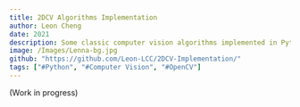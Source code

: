 ```yaml
---
title: 2DCV Algorithms Implementation
author: Leon Cheng
date: 2021
description: Some classic computer vision algorithms implemented in Python.
image: /Images/Lenna-bg.jpg
github: "https://github.com/Leon-LCC/2DCV-Implementation/"
tags: ["#Python", "#Computer Vision", "#OpenCV"]
---
```

(Work in progress)